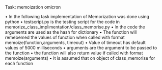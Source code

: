Task: memoization omicron

•	In the following task implementation of Memorization was done using python 
•	testscript.py is the testing script for the code in memorize_class_implimentation/class_memorise.py
•	In the code the arguments are used as the hash for dictionary 
•	The function will remebemed the values of function when called with format memoize(function,arguments, timeout)
•	Value of timeout has default values of 5000 milliseconds 
•	arguments are the argument to be passed to the function 
•	the function will also return value if called with format memoize(arguments)
•	It is assumed that on object of class_memorise for each function

